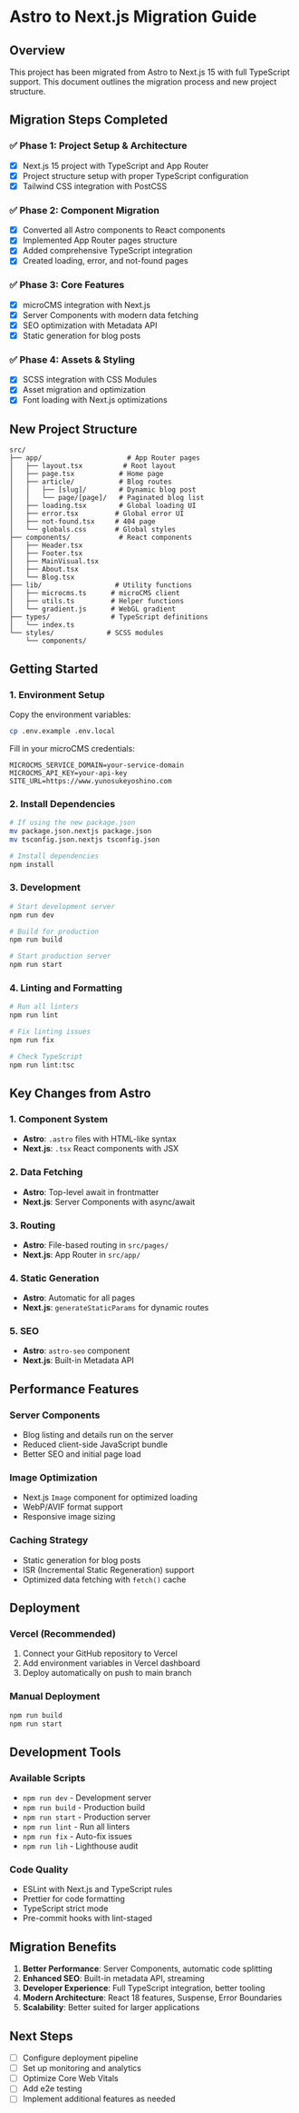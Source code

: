 # Astro to Next.js Migration Guide

## Overview

This project has been migrated from Astro to Next.js 15 with full TypeScript support. This document outlines the migration process and new project structure.

## Migration Steps Completed

### ✅ Phase 1: Project Setup & Architecture
- [x] Next.js 15 project with TypeScript and App Router
- [x] Project structure setup with proper TypeScript configuration
- [x] Tailwind CSS integration with PostCSS

### ✅ Phase 2: Component Migration
- [x] Converted all Astro components to React components
- [x] Implemented App Router pages structure
- [x] Added comprehensive TypeScript integration
- [x] Created loading, error, and not-found pages

### ✅ Phase 3: Core Features
- [x] microCMS integration with Next.js
- [x] Server Components with modern data fetching
- [x] SEO optimization with Metadata API
- [x] Static generation for blog posts

### ✅ Phase 4: Assets & Styling
- [x] SCSS integration with CSS Modules
- [x] Asset migration and optimization
- [x] Font loading with Next.js optimizations

## New Project Structure

```
src/
├── app/                     # App Router pages
│   ├── layout.tsx          # Root layout
│   ├── page.tsx           # Home page
│   ├── article/           # Blog routes
│   │   ├── [slug]/        # Dynamic blog post
│   │   └── page/[page]/   # Paginated blog list
│   ├── loading.tsx        # Global loading UI
│   ├── error.tsx         # Global error UI
│   ├── not-found.tsx     # 404 page
│   └── globals.css       # Global styles
├── components/            # React components
│   ├── Header.tsx
│   ├── Footer.tsx
│   ├── MainVisual.tsx
│   ├── About.tsx
│   └── Blog.tsx
├── lib/                  # Utility functions
│   ├── microcms.ts      # microCMS client
│   ├── utils.ts         # Helper functions
│   └── gradient.js      # WebGL gradient
├── types/               # TypeScript definitions
│   └── index.ts
└── styles/             # SCSS modules
    └── components/
```

## Getting Started

### 1. Environment Setup

Copy the environment variables:
```bash
cp .env.example .env.local
```

Fill in your microCMS credentials:
```env
MICROCMS_SERVICE_DOMAIN=your-service-domain
MICROCMS_API_KEY=your-api-key
SITE_URL=https://www.yunosukeyoshino.com
```

### 2. Install Dependencies

```bash
# If using the new package.json
mv package.json.nextjs package.json
mv tsconfig.json.nextjs tsconfig.json

# Install dependencies
npm install
```

### 3. Development

```bash
# Start development server
npm run dev

# Build for production
npm run build

# Start production server
npm run start
```

### 4. Linting and Formatting

```bash
# Run all linters
npm run lint

# Fix linting issues
npm run fix

# Check TypeScript
npm run lint:tsc
```

## Key Changes from Astro

### 1. Component System
- **Astro**: `.astro` files with HTML-like syntax
- **Next.js**: `.tsx` React components with JSX

### 2. Data Fetching
- **Astro**: Top-level await in frontmatter
- **Next.js**: Server Components with async/await

### 3. Routing
- **Astro**: File-based routing in `src/pages/`
- **Next.js**: App Router in `src/app/`

### 4. Static Generation
- **Astro**: Automatic for all pages
- **Next.js**: `generateStaticParams` for dynamic routes

### 5. SEO
- **Astro**: `astro-seo` component
- **Next.js**: Built-in Metadata API

## Performance Features

### Server Components
- Blog listing and details run on the server
- Reduced client-side JavaScript bundle
- Better SEO and initial page load

### Image Optimization
- Next.js `Image` component for optimized loading
- WebP/AVIF format support
- Responsive image sizing

### Caching Strategy
- Static generation for blog posts
- ISR (Incremental Static Regeneration) support
- Optimized data fetching with `fetch()` cache

## Deployment

### Vercel (Recommended)
1. Connect your GitHub repository to Vercel
2. Add environment variables in Vercel dashboard
3. Deploy automatically on push to main branch

### Manual Deployment
```bash
npm run build
npm run start
```

## Development Tools

### Available Scripts
- `npm run dev` - Development server
- `npm run build` - Production build
- `npm run start` - Production server
- `npm run lint` - Run all linters
- `npm run fix` - Auto-fix issues
- `npm run lih` - Lighthouse audit

### Code Quality
- ESLint with Next.js and TypeScript rules
- Prettier for code formatting
- TypeScript strict mode
- Pre-commit hooks with lint-staged

## Migration Benefits

1. **Better Performance**: Server Components, automatic code splitting
2. **Enhanced SEO**: Built-in metadata API, streaming
3. **Developer Experience**: Full TypeScript integration, better tooling
4. **Modern Architecture**: React 18 features, Suspense, Error Boundaries
5. **Scalability**: Better suited for larger applications

## Next Steps

- [ ] Configure deployment pipeline
- [ ] Set up monitoring and analytics
- [ ] Optimize Core Web Vitals
- [ ] Add e2e testing
- [ ] Implement additional features as needed